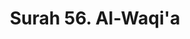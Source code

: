 ---
title       : "Surah 56. Al-Waqi'a"
DATE        : 7/25/2018 9:18:17 AM
draft       : false
TYPE        : "quran"
layout      : "surah"
BookCode    : "ARB"
SurahNumber : "56"
TotalAyah   : "96"
---